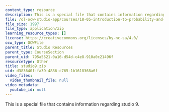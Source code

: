 ```yaml
---
content_type: resource
description: This is a special file that contains information regarding studio 9.
file: /ol-ocw-studio-app/courses/18-05-introduction-to-probability-and-statistics-spring-2014/d383640ffa394886c7651b1618368a6f_studio9.zip
file_size: 1997
file_type: application/zip
learning_resource_types: []
license: https://creativecommons.org/licenses/by-nc-sa/4.0/
ocw_type: OCWFile
parent_title: Studio Resources
parent_type: CourseSection
parent_uid: 795a5521-0a16-d54d-c4e8-910a0c21496f
resourcetype: Other
title: studio9.zip
uid: d383640f-fa39-4886-c765-1b1618368a6f
video_files:
  video_thumbnail_file: null
video_metadata:
  youtube_id: null
---
```

This is a special file that contains information regarding studio 9.